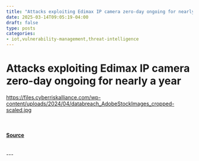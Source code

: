 ```yaml
---
title: "Attacks exploiting Edimax IP camera zero-day ongoing for nearly a year"
date: 2025-03-14T09:05:19-04:00
draft: false
type: posts
categories: 
- iot,vulnerability-management,threat-intelligence
---
```

# Attacks exploiting Edimax IP camera zero-day ongoing for nearly a year
https://files.cyberriskalliance.com/wp-content/uploads/2024/04/databreach_AdobeStockImages_cropped-scaled.jpg
<br/>

<br/>


#### [Source](https://www.scworld.com/brief/attacks-exploiting-edimax-ip-camera-zero-day-ongoing-for-nearly-a-year)

<br/>
---
